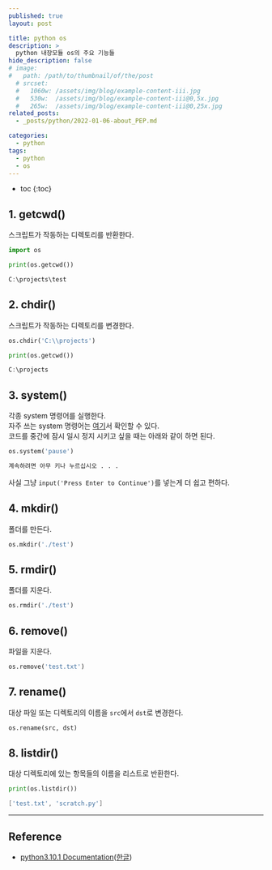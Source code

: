 ```yaml
---
published: true
layout: post

title: python os
description: >
  python 내장모듈 os의 주요 기능들
hide_description: false
# image: 
#   path: /path/to/thumbnail/of/the/post
  # srcset:
  #   1060w: /assets/img/blog/example-content-iii.jpg
  #   530w:  /assets/img/blog/example-content-iii@0,5x.jpg
  #   265w:  /assets/img/blog/example-content-iii@0,25x.jpg
related_posts:
  - _posts/python/2022-01-06-about_PEP.md

categories:
  - python
tags:
  - python
  - os
---
```


* toc
{:toc}

## 1. getcwd()
스크립트가 작동하는 디렉토리를 반환한다.  

```python
import os

print(os.getcwd())
```

```powershell
C:\projects\test
```

## 2. chdir()
스크립트가 작동하는 디렉토리를 변경한다.  

```python
os.chdir('C:\\projects')

print(os.getcwd())
```
```powershell
C:\projects
```

## 3. system()
각종 system 명령어를 실행한다.  
자주 쓰는 system 명령어는 [여기](/programming/manual_cmd_01)서 확인할 수 있다.  
코드를 중간에 잠시 일시 정지 시키고 싶을 때는 아래와 같이 하면 된다.  

```python
os.system('pause')
```
```markdown
계속하려면 아무 키나 누르십시오 . . .
```

사실 그냥 `input('Press Enter to Continue')`를 넣는게 더 쉽고 편하다.  

## 4. mkdir()
폴더를 만든다.  

```python
os.mkdir('./test')
```

## 5. rmdir()
폴더를 지운다.  

```python
os.rmdir('./test')
```

## 6. remove()
파일을 지운다.

```python
os.remove('test.txt')
```

## 7. rename()
대상 파일 또는 디렉토리의 이름을 `src`에서 `dst`로 변경한다.  

```python
os.rename(src, dst)
```

## 8. listdir()
대상 디렉토리에 있는 항목들의 이름을 리스트로 반환한다.  

```python
print(os.listdir())
```
```powershell
['test.txt', 'scratch.py']
```

---
## Reference
- [python3.10.1 Documentation](https://docs.python.org/3/library/os.html)([한글](https://docs.python.org/ko/3/library/os.html))